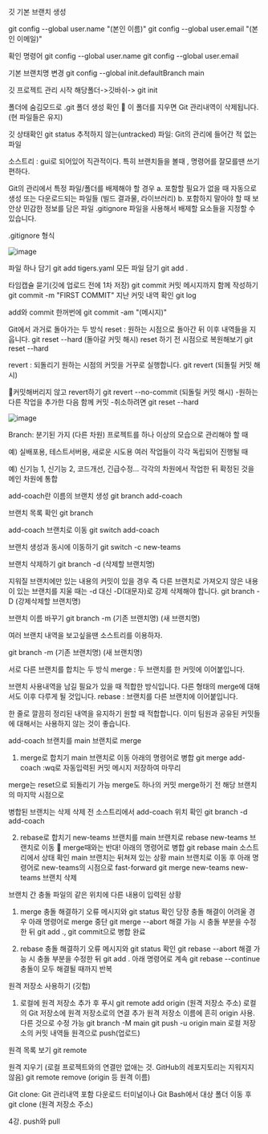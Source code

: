 깃 기본 브랜치 생성

git config --global user.name "(본인 이름)"
git config --global user.email "(본인 이메일)"

확인 명령어
git config --global user.name
git config --global user.email

기본 브랜치명 변경
git config --global init.defaultBranch main

깃 프로젝트 관리 시작
해당폴더->깃바쉬->
git init

폴더에 숨김모드로 .git 폴더 생성 확인
🛑 이 폴더를 지우면 Git 관리내역이 삭제됩니다. (현 파일들은 유지)

깃 상태확인
git status
추적하지 않는(untracked) 파일: Git의 관리에 들어간 적 없는 파일

소스트리 : gui로 되어있어 직관적이다. 특히 브랜치들을 볼때 , 명령어를 잘모를땐 쓰기 편하다.

Git의 관리에서 특정 파일/폴더를 배제해야 할 경우
  a. 포함할 필요가 없을 때
자동으로 생성 또는 다운로드되는 파일들 (빌드 결과물, 라이브러리)
  b. 포함하지 말아야 할 때
보안상 민감한 정보를 담은 파일
.gitignore 파일을 사용해서 배제할 요소들을 지정할 수 있습니다.

.gitignore 형식

![image](https://user-images.githubusercontent.com/69129562/207556796-6e5da2cd-447e-429c-a3a9-934b283b9eab.png)

파일 하나 담기
git add tigers.yaml
모든 파일 담기
git add .

타임캡슐 묻기(깃에 업로드 전에 1차 저장)
git commit
커밋 메시지까지 함께 작성하기
git commit -m "FIRST COMMIT"
지난 커밋 내역 확인
git log

add와 commit 한꺼번에
git commit -am "(메시지)"

Git에서 과거로 돌아가는 두 방식
reset : 원하는 시점으로 돌아간 뒤 이후 내역들을 지웁니다.
git reset --hard (돌아갈 커밋 해시)
reset 하기 전 시점으로 복원해보기
git reset --hard

revert : 되돌리기 원하는 시점의 커밋을 거꾸로 실행합니다.
git revert (되돌릴 커밋 해시)

🛑커밋해버리지 않고 revert하기
git revert --no-commit (되돌릴  커밋 해시)
 -원하는 다른 작업을 추가한 다음 함께 커밋
 -취소하려면 git reset --hard
 
 ![image](https://user-images.githubusercontent.com/69129562/207556684-a38d9936-dcd8-4d95-8179-586efe6c0c49.png)

 Branch: 분기된 가지 (다른 차원)
프로젝트를 하나 이상의 모습으로 관리해야 할 때

예) 실배포용, 테스트서버용, 새로운 시도용
여러 작업들이 각각 독립되어 진행될 때

예) 신기능 1, 신기능 2, 코드개선, 긴급수정...
각각의 차원에서 작업한 뒤 확정된 것을 메인 차원에 통합

add-coach란 이름의 브랜치 생성
git branch add-coach

브랜치 목록 확인
git branch

add-coach 브랜치로 이동
git switch add-coach

브랜치 생성과 동시에 이동하기
git switch -c new-teams

브랜치 삭제하기
git branch -d (삭제할 브랜치명)

지워질 브랜치에만 있는 내용의 커밋이 있을 경우
즉 다른 브랜치로 가져오지 않은 내용이 있는 브랜치를 지울 때는
-d 대신 -D(대문자)로 강제 삭제해야 합니다.
git branch -D (강제삭제할 브랜치명)

브랜치 이름 바꾸기
git branch -m (기존 브랜치명) (새 브랜치명)

여러 브랜치 내역을 보고싶을땐 소스트리를 이용하자.

git branch -m (기존 브랜치명) (새 브랜치명)

서로 다른 브랜치를 합치는 두 방식
merge : 두 브랜치를 한 커밋에 이어붙입니다.

브랜치 사용내역을 남길 필요가 있을 때 적합한 방식입니다.
다른 형태의 merge에 대해서도 이후 다루게 될 것입니다.
rebase : 브랜치를 다른 브랜치에 이어붙입니다.

한 줄로 깔끔히 정리된 내역을 유지하기 원할 때 적합합니다.
이미 팀원과 공유된 커밋들에 대해서는 사용하지 않는 것이 좋습니다.

add-coach 브랜치를 main 브랜치로 merge

1. merge로 합치기
main 브랜치로 이동
아래의 명령어로 병합
git merge add-coach
:wq로 자동입력된 커밋 메시지 저장하여 마무리

merge는 reset으로 되돌리기 가능
merge도 하나의 커밋
merge하기 전 해당 브랜치의 마지막 시점으로

병합된 브랜치는 삭제
삭제 전 소스트리에서 add-coach 위치 확인
git branch -d add-coach

2. rebase로 합치기
new-teams 브랜치를 main 브랜치로 rebase
new-teams 브랜치로 이동
🛑 merge때와는 반대!
아래의 명령어로 병합
git rebase main
소스트리에서 상태 확인
main 브랜치는 뒤쳐져 있는 상황
main 브랜치로 이동 후 아래 명령어로 new-teams의 시점으로 fast-forward
git merge new-teams
new-teams 브랜치 삭제

브랜치 간 충돌
파일의 같은 위치에 다른 내용이 입력된 상황
1. merge 충돌 해결하기
오류 메시지와 git status 확인
당장 충돌 해결이 어려울 경우 아래 명령어로 merge 중단
git merge --abort
해결 가능 시 충돌 부분을 수정한 뒤 git add ., git commit으로 병합 완료

2. rebase 충돌 해결하기
오류 메시지와 git status 확인
git rebase --abort
해결 가능 시
충돌 부분을 수정한 뒤 git add .
아래 명령어로 계속
git rebase --continue
충돌이 모두 해결될 때까지 반복


원격 저장소 사용하기 (깃헙)

1. 로컬에 원격 저장소 추가 후 푸시
git remote add origin (원격 저장소 주소) 
로컬의 Git 저장소에 원격 저장소로의 연결 추가
원격 저장소 이름에 흔히 origin 사용. 다른 것으로 수정 가능
git branch -M main
git push -u origin main 
로컬 저장소의 커밋 내역들 원격으로 push(업로드)

원격 목록 보기
git remote

원격 지우기 (로컬 프로젝트와의 연결만 없애는 것. GitHub의 레포지토리는 지워지지 않음)
git remote remove (origin 등 원격 이름)

Git clone: Git 관리내역 포함 다운로드
터미널이나 Git Bash에서 대상 폴더 이동 후
git clone (원격 저장소 주소)

4강. push와 pull
